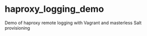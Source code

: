 # haproxy_logging_demo
Demo of haproxy remote logging with Vagrant and masterless Salt provisioning
